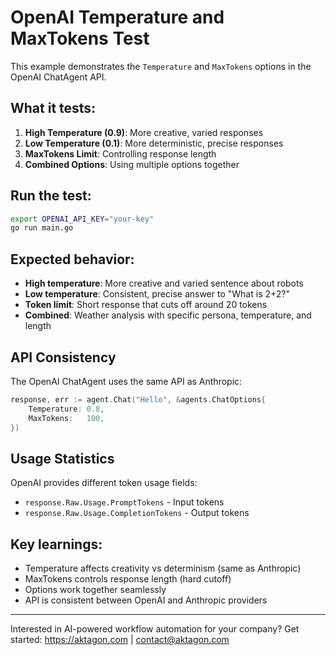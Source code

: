 # OpenAI Temperature and MaxTokens Test

This example demonstrates the `Temperature` and `MaxTokens` options in the OpenAI ChatAgent API.

## What it tests:

1. **High Temperature (0.9)**: More creative, varied responses
2. **Low Temperature (0.1)**: More deterministic, precise responses  
3. **MaxTokens Limit**: Controlling response length
4. **Combined Options**: Using multiple options together

## Run the test:

```bash
export OPENAI_API_KEY="your-key"
go run main.go
```

## Expected behavior:

- **High temperature**: More creative and varied sentence about robots
- **Low temperature**: Consistent, precise answer to "What is 2+2?"
- **Token limit**: Short response that cuts off around 20 tokens
- **Combined**: Weather analysis with specific persona, temperature, and length

## API Consistency

The OpenAI ChatAgent uses the same API as Anthropic:

```go
response, err := agent.Chat("Hello", &agents.ChatOptions{
    Temperature: 0.8,
    MaxTokens:   100,
})
```

## Usage Statistics

OpenAI provides different token usage fields:
- `response.Raw.Usage.PromptTokens` - Input tokens
- `response.Raw.Usage.CompletionTokens` - Output tokens

## Key learnings:

- Temperature affects creativity vs determinism (same as Anthropic)
- MaxTokens controls response length (hard cutoff)
- Options work together seamlessly
- API is consistent between OpenAI and Anthropic providers

---
Interested in AI-powered workflow automation for your company? Get started: https://aktagon.com | contact@aktagon.com

